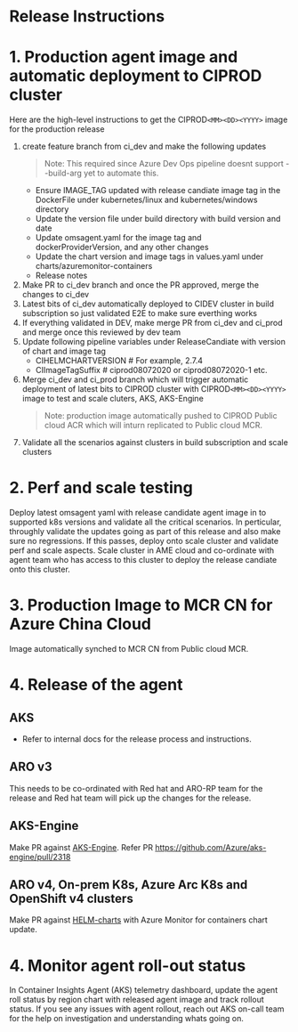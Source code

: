 # Release Instructions

# 1. Production agent image and automatic deployment to CIPROD cluster

Here are the high-level instructions to get the CIPROD`<MM><DD><YYYY>` image for the production release
1. create feature branch from ci_dev and make the following updates
      > Note: This required since Azure Dev Ops pipeline doesnt support --build-arg yet to automate this.
   - Ensure IMAGE_TAG updated with release candiate image tag in the DockerFile under kubernetes/linux and kubernetes/windows directory
   - Update the version file under build directory with build version and date
   - Update omsagent.yaml for the image tag and dockerProviderVersion, and any other changes
   - Update the chart version and image tags in values.yaml under charts/azuremonitor-containers
   - Release notes
2. Make PR to ci_dev branch and once the PR approved, merge the changes to ci_dev
3. Latest bits of ci_dev automatically deployed to CIDEV cluster in build subscription so just validated E2E to make sure everthing works
4. If everything validated in DEV, make merge PR from ci_dev and ci_prod and merge once this reviewed by dev team
6. Update following pipeline variables under ReleaseCandiate with version of chart and image tag
    - CIHELMCHARTVERSION <VersionValue> # For example, 2.7.4
    - CIImageTagSuffix <ImageTag> # ciprod08072020 or ciprod08072020-1 etc.
7. Merge ci_dev and ci_prod branch which will trigger automatic deployment of latest bits to CIPROD cluster with CIPROD`<MM><DD><YYYY>` image to test and scale cluters, AKS, AKS-Engine
   > Note: production image automatically pushed to CIPROD Public cloud ACR which will inturn replicated to Public cloud MCR.
8. Validate all the scenarios against clusters in build subscription and scale clusters


# 2. Perf and scale testing

Deploy latest omsagent yaml with release candidate agent image in to supported k8s versions and validate all the critical scenarios. In perticular, throughly validate the updates going as part of this release and also make sure no regressions. If  this passes, deploy onto scale cluster and  validate perf and scale aspects. Scale cluster in AME cloud and co-ordinate with agent team who has access to this cluster to deploy  the release candiate onto this cluster.

# 3. Production Image to MCR CN for Azure China Cloud

Image automatically synched to MCR CN from Public cloud MCR.

# 4. Release of the agent

## AKS

- Refer to internal docs for the release process and instructions.

## ARO v3

This needs to be co-ordinated with Red hat  and ARO-RP team for the release and Red hat team will pick up the changes for the release.

## AKS-Engine

Make PR against [AKS-Engine](https://github.com/Azure/aks-engine). Refer PR https://github.com/Azure/aks-engine/pull/2318

## ARO v4, On-prem K8s, Azure Arc K8s and OpenShift v4 clusters

Make PR against [HELM-charts](https://github.com/helm/charts) with Azure Monitor for containers chart update.

# 4. Monitor agent roll-out status

In Container Insights Agent (AKS) telemetry dashboard, update the agent roll status by  region chart with released agent image and track rollout status. If you see any issues with agent rollout, reach out AKS on-call team for the help on investigation and understanding whats going on.
